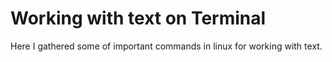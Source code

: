# Working with text on Terminal
Here I gathered some of important commands in linux for working with text.


